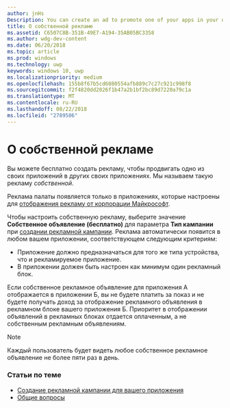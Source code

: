 ```yaml
---
author: jnHs
Description: You can create an ad to promote one of your apps in your other apps, for free. We call these house ads.
title: О собственной рекламе
ms.assetid: C6507C8B-351B-49E7-A194-35AB05BC3358
ms.author: wdg-dev-content
ms.date: 06/20/2018
ms.topic: article
ms.prod: windows
ms.technology: uwp
keywords: windows 10, uwp
ms.localizationpriority: medium
ms.openlocfilehash: 155b8f67b5cd6080554afb889c7c27c921c998f8
ms.sourcegitcommit: f2f4820dd2026f1b47a2b1bf2bc89d7220a79c1a
ms.translationtype: MT
ms.contentlocale: ru-RU
ms.lasthandoff: 08/22/2018
ms.locfileid: "2789506"
---
```

# <a name="about-house-ads"></a>О собственной рекламе


Вы можете бесплатно создать рекламу, чтобы продвигать одно из своих приложений в других своих приложениях. Мы называем такую рекламу *собственной*.

Реклама палаты появляется только в приложениях, которые настроены для [отображения рекламу от корпорации Майкрософт](../monetize/display-ads-in-your-app.md).

Чтобы настроить собственную рекламу, выберите значение **Собственное объявление (бесплатно)** для параметра **Тип кампании** при [создании рекламной кампании](create-an-ad-campaign-for-your-app.md). Реклама автоматически появится в любом вашем приложении, соответствующем следующим критериям:

-   Приложение должно предназначаться для того же типа устройства, что и рекламируемое приложение.
-   В приложении должен быть настроен как минимум один рекламный блок.

Если собственное рекламное объявление для приложения А отображается в приложении Б, вы не будете платить за показ и не будете получать доход за отображение рекламного объявления в рекламном блоке вашего приложения Б. Приоритет в отображении объявлений в рекламных блоках отдается оплаченным, а не собственным рекламным объявлениям.

>[!NOTE]
> Каждый пользователь будет видеть любое собственное рекламное объявление не более пяти раз в день.

 

### <a name="related-topics"></a>Статьи по теме


* [Создание рекламной кампании для вашего приложения](create-an-ad-campaign-for-your-app.md)
* [Общие вопросы](common-questions.md)
